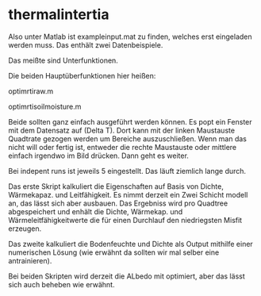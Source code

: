 # thermalintertia
Also unter Matlab ist exampleinput.mat zu finden, welches erst eingeladen werden muss. Das enthält zwei Datenbeispiele.

Das meißte sind Unterfunktionen.

Die beiden Hauptüberfunktionen hier heißen:

optimrtiraw.m

optimrtisoilmoisture.m

Beide sollten ganz einfach ausgeführt werden können. Es popt ein Fenster mit dem Datensatz auf (Delta T). Dort kann mit der linken Maustauste Quadtrate gezogen werden um Bereiche auszuschließen. Wenn man das nicht will oder fertig ist, entweder die rechte Maustauste oder mittlere einfach irgendwo im Bild drücken. Dann geht es weiter.

Bei indepent runs ist jeweils 5 eingestellt. Das läuft ziemlich lange durch. 

Das erste Skript kalkuliert die Eigenschaften auf Basis von Dichte, Wärmekapaz. und Leitfähigkeit. Es nimmt derzeit ein Zwei Schicht modell an, das lässt sich aber ausbauen. 
Das Ergebniss wird pro Quadtree abgespeichert und enhält die Dichte, Wärmekap. und Wärmeleitfähigkeitwerte die für einen Durchlauf den niedriegsten Misfit erzeugen.

Das zweite kalkuliert die Bodenfeuchte und Dichte als Output mithilfe einer numerischen Lösung (wie erwähnt da sollten wir mal selber eine antrainieren).

Bei beiden Skripten wird derzeit die ALbedo mit optimiert, aber das lässt sich auch beheben wie erwähnt.



